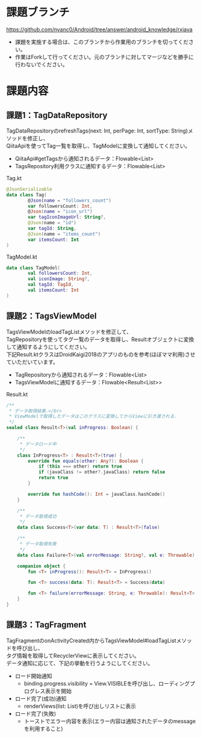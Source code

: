 # 課題ブランチ
https://github.com/nyanc0/Android/tree/answer/android_knowledge/rxjava

- 課題を実施する場合は、このブランチから作業用のブランチを切ってください。
- 作業はForkして行ってください。元のブランチに対してマージなどを勝手に行わないでください。

# 課題内容
## 課題1：TagDataRepository
TagDataRepositoryのrefreshTags(next: Int, perPage: Int, sortType: String)メソッドを修正し、  
QiitaApiを使ってTag一覧を取得し、TagModelに変換して通知してください。  

- QiitaApi#getTagsから通知されるデータ：Flowable<List<Tag>>
- TagsRepository利用クラスに通知するデータ：Flowable<List<TagModel>>

Tag.kt
```kt
@JsonSerializable
data class Tag(
        @Json(name = "followers_count")
        var followersCount: Int,
        @Json(name = "icon_url")
        var tagIconImageUrl: String?,
        @Json(name = "id")
        var tagId: String,
        @Json(name = "items_count")
        var itemsCount: Int
)
```

TagModel.kt
```kt
data class TagModel(
        val followersCount: Int,
        val iconImage: String?,
        val tagId: TagId,
        val itemsCount: Int
)
```

## 課題2：TagsViewModel
TagsViewModelのloadTagListメソッドを修正して、  
TagRepositoryを使ってタグ一覧のデータを取得し、Resultオブジェクトに変換して通知するようにしてください。  
下記Result.ktクラスはDroidKaigi2018のアプリのものを参考(ほぼママ利用)させていただいています。

- TagRepositoryから通知されるデータ：Flowable<List<TagModel>>
- TagsViewModelに通知するデータ：Flowable<Result<List<TagModel>>>

Result.kt
```kt
/**
 * データ取得結果.</br>
 * ViewModelで取得したデータはこのクラスに変換してからViewに引き渡される.
 */
sealed class Result<T>(val inProgress: Boolean) {

    /**
     * データロード中
     */
    class InProgress<T> : Result<T>(true) {
        override fun equals(other: Any?): Boolean {
            if (this === other) return true
            if (javaClass != other?.javaClass) return false
            return true
        }

        override fun hashCode(): Int = javaClass.hashCode()
    }

    /**
     * データ取得成功
     */
    data class Success<T>(var data: T) : Result<T>(false)

    /**
     * データ取得失敗
     */
    data class Failure<T>(val errorMessage: String?, val e: Throwable) : Result<T>(false)

    companion object {
        fun <T> inProgress(): Result<T> = InProgress()

        fun <T> success(data: T): Result<T> = Success(data)

        fun <T> failure(errorMessage: String, e: Throwable): Result<T> = Failure(errorMessage, e)
    }
}
```

## 課題3：TagFragment
TagFragmentのonActivityCreated内からTagsViewModel#loadTagListメソッドを呼び出し、  
タグ情報を取得してRecyclerViewに表示してください。  
データ通知に応じて、下記の挙動を行うようにしてください。  

- ロード開始通知
  - binding.progress.visibility = View.VISIBLEを呼び出し、ローディングプログレス表示を開始
- ロード完了(成功)通知
  - renderViews(list: List<TagModel>)を呼び出しリストに表示
- ロード完了(失敗)
  - トーストでエラー内容を表示(エラー内容は通知されたデータのmessageを利用すること)

